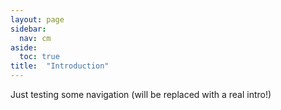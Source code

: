 ```yaml
---
layout: page
sidebar:
  nav: cm
aside:
  toc: true
title:  "Introduction"
---
```


Just testing some navigation (will be replaced with a real intro!)
